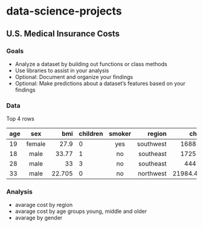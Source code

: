 # data-science-projects
## U.S. Medical Insurance Costs

### Goals
- Analyze a dataset by building out functions or class methods
- Use libraries to assist in your analysis
- Optional: Document and organize your findings
- Optional: Make predictions about a dataset’s features based on your findings


### Data
Top 4 rows

| age              | sex| bmi | children              | smoker| region |charges |
| :---------------- | :------: | ----: | :---------------- | :------: | ----: | ----: |
| 19| 	female| 	27.9| 	0| 	yes	| southwest	| 16884.924| 
| 18| 	male| 	33.77| 	1	| no	| southeast| 	1725.5523| 
| 28| 	male| 	33| 	3| 	no	| southeast| 	4449.462| 
| 33| 	male| 	22.705| 	0| 	no| 	northwest| 	21984.47061| 


### Analysis
- avarage cost by region
- avarage cost by age groups young, middle and older
- avarage by gender
